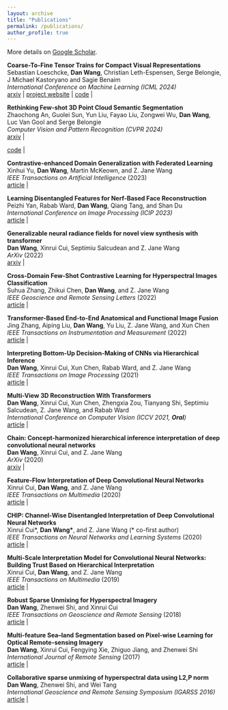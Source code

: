 ```yaml
---
layout: archive
title: "Publications"
permalink: /publications/
author_profile: true
---
```


More details on [Google Scholar](https://scholar.google.com/citations?user=tHbMyNoAAAAJ).

**Coarse-To-Fine Tensor Trains for Compact Visual Representations**\
Sebastian Loeschcke, **Dan Wang**, Christian Leth-Espensen, Serge Belongie, J Michael Kastoryano and Sagie Benaim\
*International Conference on Machine Learning (ICML 2024)*\
[arxiv](https://arxiv.org/abs/2406.04332) |
[project website](https://sebulo.github.io/PuTT_website/) |
[code](https://github.com/sebulo/PuTT) |

**Rethinking Few-shot 3D Point Cloud Semantic Segmentation**\
Zhaochong An, Guolei Sun, Yun Liu, Fayao Liu, Zongwei Wu, **Dan Wang**, Luc Van Gool and Serge Belongie\
*Computer Vision and Pattern Recognition (CVPR 2024)*\
[arxiv](https://arxiv.org/abs/2403.00592) |
<!-- [project website](https://vishalned.github.io/mmearth/) | -->
[code](https://github.com/ZhaochongAn/COSeg) |
<!-- [code-model](https://github.com/vishalned/MMEarth-train)  -->

<!-- **StyleMorpheus: A Style-Based 3D-Aware Morphable Face Model**\
Peizhi Yan, Rabab Ward, Dan Wang, Qiang Tang, and Shan Du\
*IEEE Transactions on Multimedia* (Under review, 2024) -->


<!-- **InNeRF: Learning Interpretable Radiance Fields for Generalizable 3D Scene Representation and Rendering**\
Dan Wang, and Xinrui Cui\
*ACM Multimedia Conference* (2024)\ -->

**Contrastive-enhanced Domain Generalization with Federated Learning**\
Xinhui Yu, **Dan Wang**, Martin McKeown, and Z. Jane Wang\
*IEEE Transactions on Artificial Intelligence* (2023)\
[article](https://ieeexplore.ieee.org/document/10192272) | 
<!-- [arxiv](https://arxiv.org/pdf/2204.08322.pdf) | 
[project website](https://langnico.github.io/globalcanopyheight/) |
[explore maps](https://nlang.users.earthengine.app/view/global-canopy-height-2020) | 
[code](https://github.com/langnico/global-canopy-height-model) -->

**Learning Disentangled Features for Nerf-Based Face Reconstruction**\
Peizhi Yan, Rabab Ward, **Dan Wang**, Qiang Tang, and Shan Du\
*International Conference on Image Processing (ICIP 2023)*\
[article](https://ieeexplore.ieee.org/document/10222432) |

**Generalizable neural radiance fields for novel view synthesis with transformer**\
**Dan Wang**, Xinrui Cui, Septimiu Salcudean and Z. Jane Wang\
*ArXiv* (2022)\
[arxiv](https://arxiv.org/abs/2206.05375) | 

**Cross-Domain Few-Shot Contrastive Learning for Hyperspectral Images Classification**\
Suhua Zhang, Zhikui Chen, **Dan Wang**, and Z. Jane Wang\
*IEEE Geoscience and Remote Sensing Letters* (2022)\
[article](https://ieeexplore.ieee.org/document/9970573) | 
<!-- [download maps](https://doi.org/10.5281/zenodo.8154445) -->


**Transformer-Based End-to-End Anatomical and Functional Image Fusion**\
Jing Zhang, Aiping Liu, **Dan Wang**, Yu Liu, Z. Jane Wang, and Xun Chen\
*IEEE Transactions on Instrumentation and Measurement* (2022)\
[article](https://ieeexplore.ieee.org/document/9864213) | 
<!-- [code](https://github.com/D1noFuzi/cocoamapping) |
[explore maps](https://nk.users.earthengine.app/view/cocoa-map)  -->

**Interpreting Bottom-Up Decision-Making of CNNs via Hierarchical Inference**\
**Dan Wang**, Xinrui Cui, Xun Chen, Rabab Ward, and Z. Jane Wang\
*IEEE Transactions on Image Processing* (2021)\
[article](https://ieeexplore.ieee.org/document/9491931) | 
<!-- Committee: Prof. Dr. Konrad Schindler (ETH Zurich), 
Prof. Dr. Jan Dirk Wegner (University of Zurich), 
Prof. Dr. Walter Jetz (Yale University),
Dr. Habil. Bertrand Le Saux (European Space Agency)\
[pdf](https://doi.org/10.3929/ethz-b-000554994) -->

**Multi-View 3D Reconstruction With Transformers**\
**Dan Wang**, Xinrui Cui, Xun Chen, Zhengxia Zou, Tianyang Shi, Septimiu Salcudean, Z. Jane Wang, and Rabab Ward\
*International Conference on Computer Vision (ICCV 2021, **Oral**)*\
[article](https://openaccess.thecvf.com/content/ICCV2021/papers/Wang_Multi-View_3D_Reconstruction_With_Transformers_ICCV_2021_paper.pdf) | 
<!-- [pdf](https://arxiv.org/pdf/2107.07431.pdf) | 
[explore maps](https://nlang.users.earthengine.app/view/canopy-height-and-carbon-stock-southeast-asia-2020) | 
[download maps](http://doi.org/10.5281/zenodo.5012448) -->

**Chain: Concept-harmonized hierarchical inference interpretation of deep convolutional neural networks**\
**Dan Wang**, Xinrui Cui, and Z. Jane Wang\
*ArXiv* (2020)\
[arxiv](https://arxiv.org/abs/2002.01660) |

**Feature-Flow Interpretation of Deep Convolutional Neural Networks**\
Xinrui Cui, **Dan Wang**, and Z. Jane Wang\
*IEEE Transactions on Multimedia* (2020)\
[article](https://ieeexplore.ieee.org/document/9019647) |
<!-- [pdf](https://doi.org/10.1016/j.rse.2021.112760) | 
[code](https://github.com/langnico/GEDI-BDL) | 
[demo dataset](https://share.phys.ethz.ch/~pf/nlangdata/GEDI_BDL_demo.zip) | 
[download map]( https://doi.org/10.5281/zenodo.5112904) -->

**CHIP: Channel-Wise Disentangled Interpretation of Deep Convolutional Neural Networks**\
Xinrui Cui\*, **Dan Wang\***, and Z. Jane Wang (* co-first author)\
*IEEE Transactions on Neural Networks and Learning Systems* (2020)\
[article](https://ieeexplore.ieee.org/abstract/document/8924894) |
<!-- [pdf](https://doi.org/10.5194/hess-25-2567-2021) | 
[code](https://github.com/langnico/GRAINet) | 
[demo dataset](https://share.phys.ethz.ch/~pf/nlangdata/GRAINet_demo_data.zip) -->

**Multi-Scale Interpretation Model for Convolutional Neural Networks: Building Trust Based on Hierarchical Interpretation**\
Xinrui Cui, **Dan Wang**, and Z. Jane Wang\
*IEEE Transactions on Multimedia* (2019)\
[article](https://ieeexplore.ieee.org/document/8653995) |
<!-- [pdf](https://arxiv.org/pdf/1904.13270.pdf) | 
[download maps](https://share.phys.ethz.ch/~pf/nlangdata/gabon_canopy_height_2017.zip) -->

**Robust Sparse Unmixing for Hyperspectral Imagery**\
**Dan Wang**, Zhenwei Shi, and Xinrui Cui\
*IEEE Transactions on Geoscience and Remote Sensing* (2018)\
[article](https://ieeexplore.ieee.org/document/8082740) |
<!-- **[AWARDED BEST PAPER OF THE ISPRS JOURNAL IN 2018](https://www.isprs.org/society/awards/helava/2018.aspx)**\
[pdf](https://arxiv.org/pdf/1910.02675.pdf) | 
[project website](https://registree.ethz.ch/) -->

**Multi-feature Sea–land Segmentation based on Pixel-wise Learning for Optical Remote-sensing Imagery**\
**Dan Wang**, Xinrui Cui, Fengying Xie, Zhiguo Jiang, and Zhenwei Shi\
*International Journal of Remote Sensing* (2017)\
[article](https://www.tandfonline.com/doi/full/10.1080/01431161.2017.1317938) |
<!-- [pdf](https://arxiv.org/pdf/1904.13270.pdf) | 
[download maps](https://share.phys.ethz.ch/~pf/nlangdata/gabon_canopy_height_2017.zip) -->

**Collaborative sparse unmixing of hyperspectral data using L2,P norm**\
**Dan Wang**, Zhenwei Shi, and Wei Tang\
*International Geoscience and Remote Sensing Symposium (IGARSS 2016)*\
[article](https://ieeexplore.ieee.org/document/7730820) |
<!-- [pdf](https://arxiv.org/pdf/1904.13270.pdf) | 
[download maps](https://share.phys.ethz.ch/~pf/nlangdata/gabon_canopy_height_2017.zip) -->

